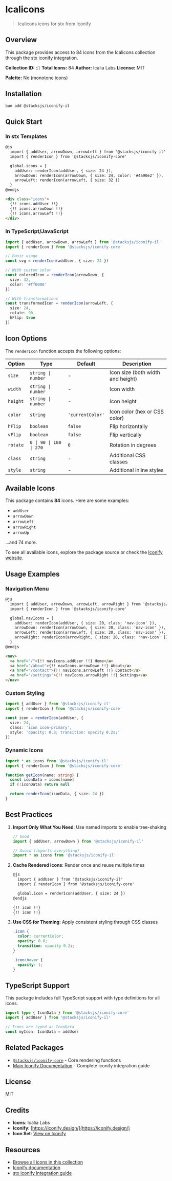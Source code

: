 # Icalicons

> Icalicons icons for stx from Iconify

## Overview

This package provides access to 84 icons from the Icalicons collection through the stx iconify integration.

**Collection ID:** `il`
**Total Icons:** 84
**Author:** Icalia Labs
**License:** MIT

**Palette:** No (monotone icons)

## Installation

```bash
bun add @stacksjs/iconify-il
```

## Quick Start

### In stx Templates

```html
@js
  import { addUser, arrowDown, arrowLeft } from '@stacksjs/iconify-il'
  import { renderIcon } from '@stacksjs/iconify-core'

  global.icons = {
    addUser: renderIcon(addUser, { size: 24 }),
    arrowDown: renderIcon(arrowDown, { size: 24, color: '#4a90e2' }),
    arrowLeft: renderIcon(arrowLeft, { size: 32 })
  }
@endjs

<div class="icons">
  {!! icons.addUser !!}
  {!! icons.arrowDown !!}
  {!! icons.arrowLeft !!}
</div>
```

### In TypeScript/JavaScript

```typescript
import { addUser, arrowDown, arrowLeft } from '@stacksjs/iconify-il'
import { renderIcon } from '@stacksjs/iconify-core'

// Basic usage
const svg = renderIcon(addUser, { size: 24 })

// With custom color
const coloredIcon = renderIcon(arrowDown, {
  size: 32,
  color: '#ff0000'
})

// With transformations
const transformedIcon = renderIcon(arrowLeft, {
  size: 24,
  rotate: 90,
  hFlip: true
})
```

## Icon Options

The `renderIcon` function accepts the following options:

| Option | Type | Default | Description |
|--------|------|---------|-------------|
| `size` | `string \| number` | - | Icon size (both width and height) |
| `width` | `string \| number` | - | Icon width |
| `height` | `string \| number` | - | Icon height |
| `color` | `string` | `'currentColor'` | Icon color (hex or CSS color) |
| `hFlip` | `boolean` | `false` | Flip horizontally |
| `vFlip` | `boolean` | `false` | Flip vertically |
| `rotate` | `0 \| 90 \| 180 \| 270` | `0` | Rotation in degrees |
| `class` | `string` | - | Additional CSS classes |
| `style` | `string` | - | Additional inline styles |

## Available Icons

This package contains **84** icons. Here are some examples:

- `addUser`
- `arrowDown`
- `arrowLeft`
- `arrowRight`
- `arrowUp`

...and 74 more.

To see all available icons, explore the package source or check the [Iconify website](https://icon-sets.iconify.design/il/).

## Usage Examples

### Navigation Menu

```html
@js
  import { addUser, arrowDown, arrowLeft, arrowRight } from '@stacksjs/iconify-il'
  import { renderIcon } from '@stacksjs/iconify-core'

  global.navIcons = {
    addUser: renderIcon(addUser, { size: 20, class: 'nav-icon' }),
    arrowDown: renderIcon(arrowDown, { size: 20, class: 'nav-icon' }),
    arrowLeft: renderIcon(arrowLeft, { size: 20, class: 'nav-icon' }),
    arrowRight: renderIcon(arrowRight, { size: 20, class: 'nav-icon' })
  }
@endjs

<nav>
  <a href="/">{!! navIcons.addUser !!} Home</a>
  <a href="/about">{!! navIcons.arrowDown !!} About</a>
  <a href="/contact">{!! navIcons.arrowLeft !!} Contact</a>
  <a href="/settings">{!! navIcons.arrowRight !!} Settings</a>
</nav>
```

### Custom Styling

```typescript
import { addUser } from '@stacksjs/iconify-il'
import { renderIcon } from '@stacksjs/iconify-core'

const icon = renderIcon(addUser, {
  size: 24,
  class: 'icon icon-primary',
  style: 'opacity: 0.8; transition: opacity 0.2s;'
})
```

### Dynamic Icons

```typescript
import * as icons from '@stacksjs/iconify-il'
import { renderIcon } from '@stacksjs/iconify-core'

function getIcon(name: string) {
  const iconData = icons[name]
  if (!iconData) return null

  return renderIcon(iconData, { size: 24 })
}
```

## Best Practices

1. **Import Only What You Need**: Use named imports to enable tree-shaking
   ```typescript
   // Good
   import { addUser, arrowDown } from '@stacksjs/iconify-il'

   // Avoid (imports everything)
   import * as icons from '@stacksjs/iconify-il'
   ```

2. **Cache Rendered Icons**: Render once and reuse multiple times
   ```html
   @js
     import { addUser } from '@stacksjs/iconify-il'
     import { renderIcon } from '@stacksjs/iconify-core'

     global.icon = renderIcon(addUser, { size: 24 })
   @endjs

   {!! icon !!}
   {!! icon !!}
   ```

3. **Use CSS for Theming**: Apply consistent styling through CSS classes
   ```css
   .icon {
     color: currentColor;
     opacity: 0.8;
     transition: opacity 0.2s;
   }

   .icon:hover {
     opacity: 1;
   }
   ```

## TypeScript Support

This package includes full TypeScript support with type definitions for all icons.

```typescript
import type { IconData } from '@stacksjs/iconify-core'
import { addUser } from '@stacksjs/iconify-il'

// Icons are typed as IconData
const myIcon: IconData = addUser
```

## Related Packages

- [`@stacksjs/iconify-core`](../iconify-core) - Core rendering functions
- [Main Iconify Documentation](../../docs/iconify.md) - Complete iconify integration guide

## License

MIT



## Credits

- **Icons**: Icalia Labs
- **Iconify**: [https://iconify.design/](https://iconify.design/)
- **Icon Set**: [View on Iconify](https://icon-sets.iconify.design/il/)

## Resources

- [Browse all icons in this collection](https://icon-sets.iconify.design/il/)
- [Iconify documentation](https://iconify.design/docs/)
- [stx iconify integration guide](../../docs/iconify.md)
